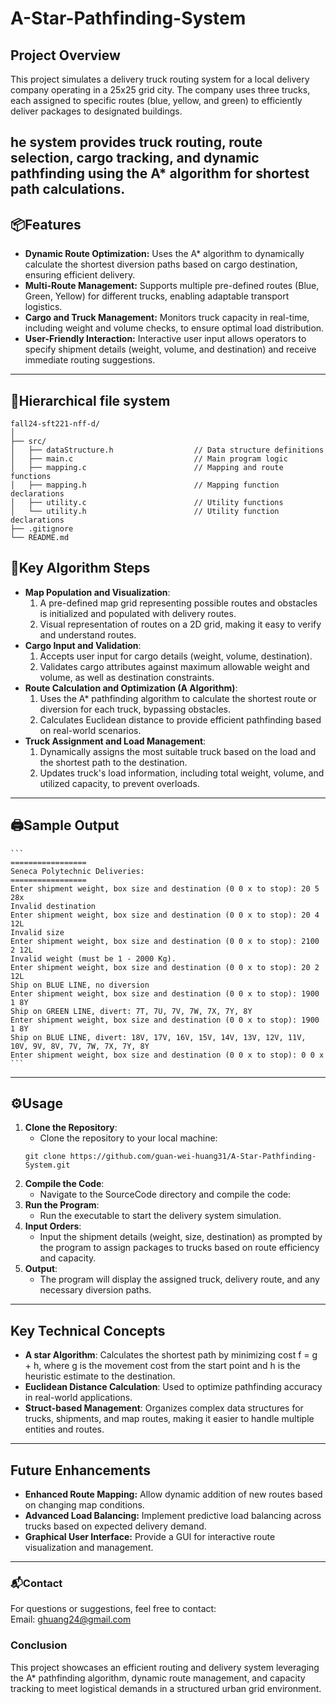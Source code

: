 # **A-Star-Pathfinding-System**

## **Project Overview**
This project simulates a delivery truck routing system for a local delivery company operating in a 25x25 grid city. The company uses three trucks, each assigned to specific routes (blue, yellow, and green) to efficiently deliver packages to designated buildings.

he system provides truck routing, route selection, cargo tracking, and dynamic pathfinding using the A* algorithm for shortest path calculations.
---

## **📦Features**
- **Dynamic Route Optimization:** Uses the A* algorithm to dynamically calculate the shortest diversion paths based on cargo destination, ensuring efficient delivery.
- **Multi-Route Management:** Supports multiple pre-defined routes (Blue, Green, Yellow) for different trucks, enabling adaptable transport logistics.
- **Cargo and Truck Management:** Monitors truck capacity in real-time, including weight and volume checks, to ensure optimal load distribution.
- **User-Friendly Interaction:** Interactive user input allows operators to specify shipment details (weight, volume, and destination) and receive immediate routing suggestions.

---

## **📂Hierarchical file system**
```
fall24-sft221-nff-d/  
│                          
├── src/                             
│   ├── dataStructure.h                  // Data structure definitions
│   ├── main.c                           // Main program logic
│   ├── mapping.c                        // Mapping and route functions
│   ├── mapping.h                        // Mapping function declarations
│   ├── utility.c                        // Utility functions 
│   └── utility.h                        // Utility function declarations 
├── .gitignore                           
└── README.md                            

```
 
## **🚀Key Algorithm Steps**
- **Map Population and Visualization**: 
  1. A pre-defined map grid representing possible routes and obstacles is initialized and populated with delivery routes.
  2. Visual representation of routes on a 2D grid, making it easy to verify and understand routes.
- **Cargo Input and Validation**: 
  1. Accepts user input for cargo details (weight, volume, destination).
  2. Validates cargo attributes against maximum allowable weight and volume, as well as destination constraints.
- **Route Calculation and Optimization (A Algorithm)**: 
  1. Uses the A* pathfinding algorithm to calculate the shortest route or diversion for each truck, bypassing obstacles.
  2. Calculates Euclidean distance to provide efficient pathfinding based on real-world scenarios.
- **Truck Assignment and Load Management**: 
  1. Dynamically assigns the most suitable truck based on the load and the shortest path to the destination.
  2. Updates truck's load information, including total weight, volume, and utilized capacity, to prevent overloads.

---

## **🖨️Sample Output**
    ```
    =================
    Seneca Polytechnic Deliveries:
    =================
    Enter shipment weight, box size and destination (0 0 x to stop): 20 5 28x
    Invalid destination
    Enter shipment weight, box size and destination (0 0 x to stop): 20 4 12L
    Invalid size
    Enter shipment weight, box size and destination (0 0 x to stop): 2100 2 12L
    Invalid weight (must be 1 - 2000 Kg).
    Enter shipment weight, box size and destination (0 0 x to stop): 20 2 12L
    Ship on BLUE LINE, no diversion
    Enter shipment weight, box size and destination (0 0 x to stop): 1900 1 8Y
    Ship on GREEN LINE, divert: 7T, 7U, 7V, 7W, 7X, 7Y, 8Y
    Enter shipment weight, box size and destination (0 0 x to stop): 1900 1 8Y
    Ship on BLUE LINE, divert: 18V, 17V, 16V, 15V, 14V, 13V, 12V, 11V, 10V, 9V, 8V, 7V, 7W, 7X, 7Y, 8Y
    Enter shipment weight, box size and destination (0 0 x to stop): 0 0 x
    ```

---

## **⚙️Usage**
1. **Clone the Repository**:
   - Clone the repository to your local machine:
   ```
   git clone https://github.com/guan-wei-huang31/A-Star-Pathfinding-System.git
   ```
2. **Compile the Code**:
   - Navigate to the SourceCode directory and compile the code:
3. **Run the Program**:
   - Run the executable to start the delivery system simulation.
4. **Input Orders**:
   - Input the shipment details (weight, size, destination) as prompted by the program to assign packages to trucks based on route efficiency and capacity.
5. **Output**:
   - The program will display the assigned truck, delivery route, and any necessary diversion paths.

---

## **Key Technical Concepts**
- **A star Algorithm**: Calculates the shortest path by minimizing cost f = g + h, where g is the movement cost from the start point and h is the heuristic estimate to the destination.
- **Euclidean Distance Calculation**: Used to optimize pathfinding accuracy in real-world applications.
- **Struct-based Management**: Organizes complex data structures for trucks, shipments, and map routes, making it easier to handle multiple entities and routes.

---
## **Future Enhancements**
- **Enhanced Route Mapping:** Allow dynamic addition of new routes based on changing map conditions.
- **Advanced Load Balancing:** Implement predictive load balancing across trucks based on expected delivery demand.
- **Graphical User Interface:** Provide a GUI for interactive route visualization and management.

---

### **📬Contact**
For questions or suggestions, feel free to contact:   
Email: ghuang24@gmail.com  


### **Conclusion**
This project showcases an efficient routing and delivery system leveraging the A* pathfinding algorithm, dynamic route management, and capacity tracking to meet logistical demands in a structured urban grid environment.